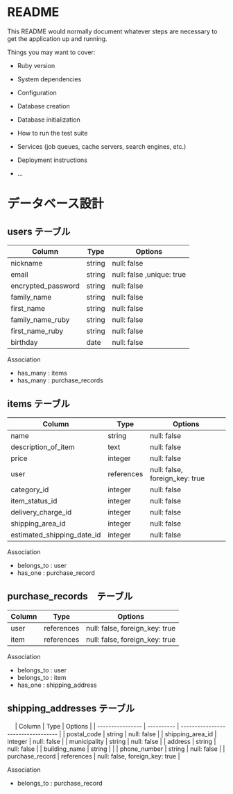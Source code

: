 # README

This README would normally document whatever steps are necessary to get the
application up and running.

Things you may want to cover:

* Ruby version

* System dependencies

* Configuration

* Database creation

* Database initialization

* How to run the test suite

* Services (job queues, cache servers, search engines, etc.)

* Deployment instructions

* ...

# データベース設計

## users テーブル

| Column             | Type   | Options                    |
| ------------------ | ------ | -------------------------- |
| nickname           | string | null: false                |
| email              | string | null: false ,unique: true  |
| encrypted_password | string | null: false                |
| family_name        | string | null: false                |
| first_name         | string | null: false                |
| family_name_ruby   | string | null: false                |
| first_name_ruby    | string | null: false                |
| birthday           | date   | null: false                |

 Association

- has_many : items
- has_many : purchase_records

## items テーブル

| Column                     | Type       | Options                          |
| -------------------------- | -----------| -------------------------------- |
| name                       | string     | null: false                      |
| description_of_item        | text       | null: false                      |
| price                      | integer    | null: false                      |
| user                       | references | null: false, foreign_key: true   |
| category_id                | integer    | null: false                      |
| item_status_id             | integer    | null: false                      |
| delivery_charge_id         | integer    | null: false                      |
| shipping_area_id           | integer    | null: false                      |
| estimated_shipping_date_id | integer    | null: false                      |

Association

- belongs_to : user
- has_one    : purchase_record

## purchase_records　テーブル

| Column  | Type       | Options                        |
| ------- | ---------- | ------------------------------ |
| user    | references | null: false, foreign_key: true |
| item    | references | null: false, foreign_key: true |

Association

- belongs_to : user
- belongs_to : item
- has_one    : shipping_address


## shipping_addresses テーブル
　
| Column           | Type       | Options                            |
| ---------------- | ---------- | ---------------------------------- |
| postal_code      | string     | null: false                        |
| shipping_area_id | integer    | null: false                        |
| municipality     | string     | null: false                        |
| address          | string     | null: false                        |
| building_name    | string     |                                    |
| phone_number     | string     | null: false                        |
| purchase_record  | references | null: false, foreign_key: true     |

Association

- belongs_to : purchase_record
